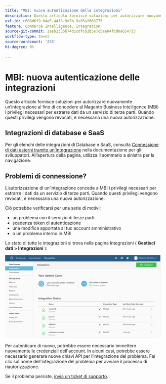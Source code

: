 ```yaml
---
title: "MBI: nuova autenticazione delle integrazioni"
description: Questo articolo fornisce soluzioni per autorizzare nuovamente un’integrazione al fine di concedere al Magento Business Intelligence (MBI) i privilegi necessari per estrarre dati da un servizio di terze parti. Quando questi privilegi vengono revocati, è necessaria una nuova autorizzazione.
exl-id: c608d6f9-64a5-44f8-9d7b-9a85a2668775
feature: Commerce Intelligence, Integration
source-git-commit: 2aeb2355b74d1cdfc62b5e7c5aa04fcd0a654733
workflow-type: tm+mt
source-wordcount: '228'
ht-degree: 0%

---
```


# MBI: nuova autenticazione delle integrazioni

Questo articolo fornisce soluzioni per autorizzare nuovamente un’integrazione al fine di concedere al Magento Business Intelligence (MBI) i privilegi necessari per estrarre dati da un servizio di terze parti. Quando questi privilegi vengono revocati, è necessaria una nuova autorizzazione.

## Integrazioni di database e SaaS

Per gli elenchi delle integrazioni di Database e SaaS, consulta [Connessione di dati esterni tramite un&#39;integrazione](https://experienceleague.adobe.com/it/docs/commerce-business-intelligence/mbi/analyze/saas/integrations) nella documentazione per gli sviluppatori. All’apertura della pagina, utilizza il sommario a sinistra per la navigazione.

## Problemi di connessione?

L’autorizzazione di un’integrazione concede a MBI i privilegi necessari per estrarre i dati da un servizio di terze parti. Quando questi privilegi vengono revocati, è necessaria una nuova autorizzazione.

Ciò potrebbe verificarsi per una serie di motivi:

* un problema con il servizio di terze parti
* scadenza token di autenticazione
* una modifica apportata al tuo account amministrativo
* o un problema interno in MBI

Lo stato di tutte le integrazioni si trova nella pagina Integrazioni ( **Gestisci dati > Integrazioni** ):

![Integrazioni_page.png](assets/Integrations_page.png)

Per autenticare di nuovo, potrebbe essere necessario immettere nuovamente le credenziali dell&#39;account. In alcuni casi, potrebbe essere necessario generare nuove chiavi API per l’integrazione del problema. Fai clic sul nome dell’integrazione del problema per avviare il processo di riautorizzazione.

Se il problema persiste, [invia un ticket di supporto](/help/help-center-guide/help-center/magento-help-center-user-guide.md#submit-ticket).
